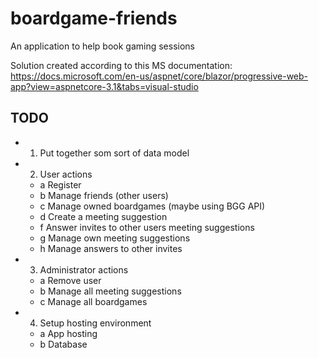 # boardgame-friends
An application to help book gaming sessions

Solution created according to this MS documentation: https://docs.microsoft.com/en-us/aspnet/core/blazor/progressive-web-app?view=aspnetcore-3.1&tabs=visual-studio

## TODO
* 1. Put together som sort of data model
* 2. User actions
  * a Register
  * b Manage friends (other users)
  * c Manage owned boardgames (maybe using BGG API)
  * d Create a meeting suggestion
  * f Answer invites to other users meeting suggestions
  * g Manage own meeting suggestions
  * h Manage answers to other invites
* 3. Administrator actions
  * a Remove user
  * b Manage all meeting suggestions
  * c Manage all boardgames
* 4. Setup hosting environment
  * a App hosting
  * b Database
